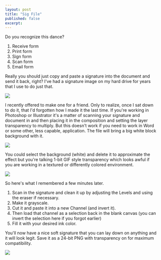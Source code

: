 ```yaml
---
layout: post
title: "Sig File"
published: false
excerpt:
---
```


Do you recognize this dance?

1. Receive form
2. Print form
3. Sign form
4. Scan form
5. Email form

Really you should just copy and paste a signature into the document and send it back, right? I've had a signature image on my hard drive for years that I use to do just that.

<img src="/images/2011-12-19-abe-froman.png" />

I recently offered to make one for a friend. Only to realize, once I sat down to do it, that I'd forgotten how I made it the last time. If you're working in Photoshop or Illustrator it's a matter of scanning your signature and document in and then placing it in the composition and setting the layer transparency to multiply. But this doesn't work if you need to work in Word or some other, less capable, application. The file will bring a big white block background with it.

<img src="/images/2011-12-19-abe-froman.gif" class="whiteout" />

You could select the background (white) and delete it to approximate the effect but you're talking 1-bit GIF style transparency which looks awful if you are working in a textured or differently colored environment.

<img src="/images/2011-12-19-abe-froman.gif" />

So here's what I remembered a few minutes later.

1. Scan in the signature and clean it up by adjusting the Levels and using the eraser if necessary.
2. Make it grayscale.
3. Cut it and paste it into a new Channel (and invert it).
4. Then load that channel as a selection back in the blank canvas (you can invert the selection here if you forgot earlier)
5. Fill it with your desired ink color.

You'll now have a nice soft signature that you can lay down on anything and it will look legit. Save it as a 24-bit PNG with transparency on for maximum compatibility.

<img src="/images/2011-12-19-abe-froman.png" />
